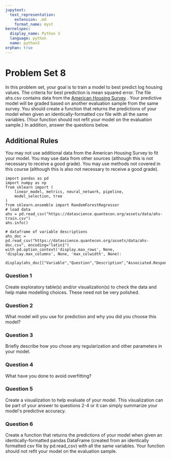 ```yaml
---
jupytext:
  text_representation:
    extension: .md
    format_name: myst
kernelspec:
  display_name: Python 3
  language: python
  name: python3
orphan: true
---
```


# Problem Set 8

In this problem set, your goal is to train a model to best predict
log housing values. The criteria for best prediction is mean squared error.
The file ahs.csv contains data from the [American Housing
Survey](https://www.census.gov/programs-surveys/ahs.html) . Your predictive model will be
graded based on another evaluation sample from the same survey.
You should create a function that returns the predictions of your model
when given an identically-formatted csv file with all the same variables.
(Your function should not refit your model on the evaluation sample.)
In addition, answer the questions below.

## Additional Rules

You may not use additional data from the American Housing Survey to
fit your model. You may use data from other sources (although this
is not necessary to receive a good grade). You may use methods not
covered in this course (although this is also not necessary to receive
a good grade).

```{code-cell} python
import pandas as pd
import numpy as np
from sklearn import (
    linear_model, metrics, neural_network, pipeline,
    model_selection, tree
)
from sklearn.ensemble import RandomForestRegressor
# load data
ahs = pd.read_csv("https://datascience.quantecon.org/assets/data/ahs-train.csv")
ahs.info()
```

```{code-cell} python
# dataframe of variable descriptions
ahs_doc = pd.read_csv("https://datascience.quantecon.org/assets/data/ahs-doc.csv", encoding="latin1")
with pd.option_context('display.max_rows', None, 'display.max_columns', None, 'max_colwidth', None):
    display(ahs_doc[["Variable","Question","Description","Associated.Response.Codes"]])
```

### Question 1

Create exploratory table(s) and/or visualization(s) to check the data
and help make modelling choices. These need not be very polished.

### Question 2

What model will you use for prediction and why you
did you choose this model?

### Question 3

Briefly describe how you chose any regularization and other parameters
in your model.

### Question 4

What have you done to avoid overfitting?

### Question 5

Create a visualization to help evaluate of your model. This
visualization can be part of your answer to questions 2-4 or it
can simply summarize your model's predictive accuracy.

### Question 6

Create a function that returns the predictions of
your model when given an identically-formatted pandas DataFrame
(created from an identically formatted csv file by pd.read_csv)
with all the same variables. Your function should not refit your model on
the evaluation sample.


